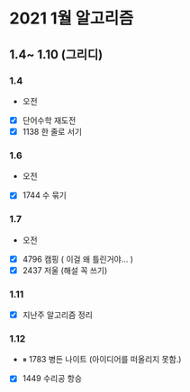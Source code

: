 # 2021 1월 알고리즘 

## 1.4~ 1.10 (그리디)

### 1.4
- 오전
- [x] 단어수학 재도전 
- [x] 1138  한 줄로 서기

### 1.6
- 오전
- [x] 1744 수 묶기

### 1.7
- 오전
- [x] 4796 캠핑 ( 이걸 왜 틀린거야... )
- [x] 2437 저울 (해설 꼭 쓰기)

### 1.11 
- [x] 지난주 알고리즘 정리

### 1.12
- ⏸ 1783 병든 나이트 (아이디어를 떠올리지 못함.)
- [x] 1449 수리공 항승
